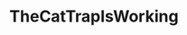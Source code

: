 ---
title: TheCatTrapIsWorking
crosslinks:
- Thisismylifemeow
- livven
- CatCircles
- cats
- MEOW_IRL
- StoppedWorking
- PussyGifs
- youseeingthisshit
- anime_irl
- tippr
- Blep
- rarepuppers
- Jerking
- CatSlaps
- thecatdimension
- funny
- PeopleFuckingDying
- aww
- Catloaf
- khajiithaswares
---